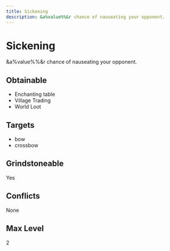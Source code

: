 ```yaml
---
title: Sickening
description: &a%value%%&r chance of nauseating your opponent.
---
```

# Sickening
&a%value%%&r chance of nauseating your opponent.
## Obtainable
- Enchanting table
- Village Trading
- World Loot
## Targets
- bow
 - crossbow
## Grindstoneable
Yes
## Conflicts
None
## Max Level
2
